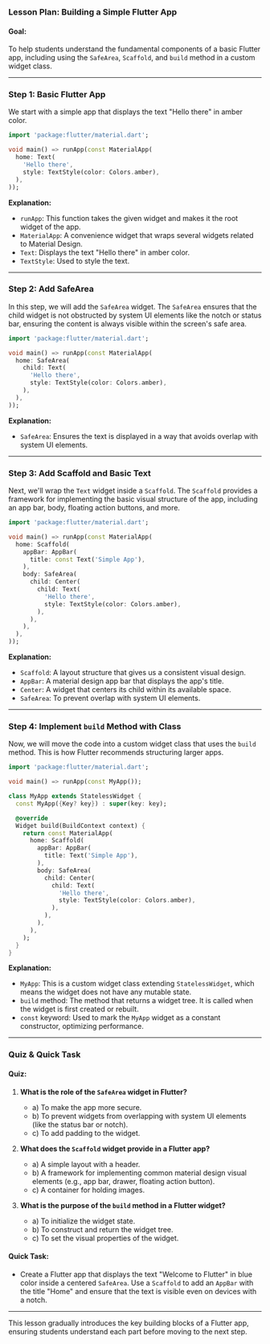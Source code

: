 ### **Lesson Plan: Building a Simple Flutter App**

#### **Goal:** 
To help students understand the fundamental components of a basic Flutter app, including using the `SafeArea`, `Scaffold`, and `build` method in a custom widget class.

---

### **Step 1: Basic Flutter App**

We start with a simple app that displays the text "Hello there" in amber color.

```dart
import 'package:flutter/material.dart';

void main() => runApp(const MaterialApp(
  home: Text(
    'Hello there',
    style: TextStyle(color: Colors.amber),
  ),
));
```

**Explanation:**
- `runApp`: This function takes the given widget and makes it the root widget of the app.
- `MaterialApp`: A convenience widget that wraps several widgets related to Material Design.
- `Text`: Displays the text "Hello there" in amber color.
- `TextStyle`: Used to style the text.

---

### **Step 2: Add SafeArea**

In this step, we will add the `SafeArea` widget. The `SafeArea` ensures that the child widget is not obstructed by system UI elements like the notch or status bar, ensuring the content is always visible within the screen's safe area.

```dart
import 'package:flutter/material.dart';

void main() => runApp(const MaterialApp(
  home: SafeArea(
    child: Text(
      'Hello there',
      style: TextStyle(color: Colors.amber),
    ),
  ),
));
```

**Explanation:**
- `SafeArea`: Ensures the text is displayed in a way that avoids overlap with system UI elements.

---

### **Step 3: Add Scaffold and Basic Text**

Next, we'll wrap the `Text` widget inside a `Scaffold`. The `Scaffold` provides a framework for implementing the basic visual structure of the app, including an app bar, body, floating action buttons, and more.

```dart
import 'package:flutter/material.dart';

void main() => runApp(const MaterialApp(
  home: Scaffold(
    appBar: AppBar(
      title: const Text('Simple App'),
    ),
    body: SafeArea(
      child: Center(
        child: Text(
          'Hello there',
          style: TextStyle(color: Colors.amber),
        ),
      ),
    ),
  ),
));
```

**Explanation:**
- `Scaffold`: A layout structure that gives us a consistent visual design.
- `AppBar`: A material design app bar that displays the app's title.
- `Center`: A widget that centers its child within its available space.
- `SafeArea`: To prevent overlap with system UI elements.

---

### **Step 4: Implement `build` Method with Class**

Now, we will move the code into a custom widget class that uses the `build` method. This is how Flutter recommends structuring larger apps.

```dart
import 'package:flutter/material.dart';

void main() => runApp(const MyApp());

class MyApp extends StatelessWidget {
  const MyApp({Key? key}) : super(key: key);

  @override
  Widget build(BuildContext context) {
    return const MaterialApp(
      home: Scaffold(
        appBar: AppBar(
          title: Text('Simple App'),
        ),
        body: SafeArea(
          child: Center(
            child: Text(
              'Hello there',
              style: TextStyle(color: Colors.amber),
            ),
          ),
        ),
      ),
    );
  }
}
```

**Explanation:**
- `MyApp`: This is a custom widget class extending `StatelessWidget`, which means the widget does not have any mutable state.
- `build` method: The method that returns a widget tree. It is called when the widget is first created or rebuilt.
- `const` keyword: Used to mark the `MyApp` widget as a constant constructor, optimizing performance.

---

### **Quiz & Quick Task**

#### **Quiz:**
1. **What is the role of the `SafeArea` widget in Flutter?**
   - a) To make the app more secure.
   - b) To prevent widgets from overlapping with system UI elements (like the status bar or notch).
   - c) To add padding to the widget.
   
2. **What does the `Scaffold` widget provide in a Flutter app?**
   - a) A simple layout with a header.
   - b) A framework for implementing common material design visual elements (e.g., app bar, drawer, floating action button).
   - c) A container for holding images.

3. **What is the purpose of the `build` method in a Flutter widget?**
   - a) To initialize the widget state.
   - b) To construct and return the widget tree.
   - c) To set the visual properties of the widget.

#### **Quick Task:**
- Create a Flutter app that displays the text "Welcome to Flutter" in blue color inside a centered `SafeArea`. Use a `Scaffold` to add an `AppBar` with the title "Home" and ensure that the text is visible even on devices with a notch.

--- 

This lesson gradually introduces the key building blocks of a Flutter app, ensuring students understand each part before moving to the next step.
